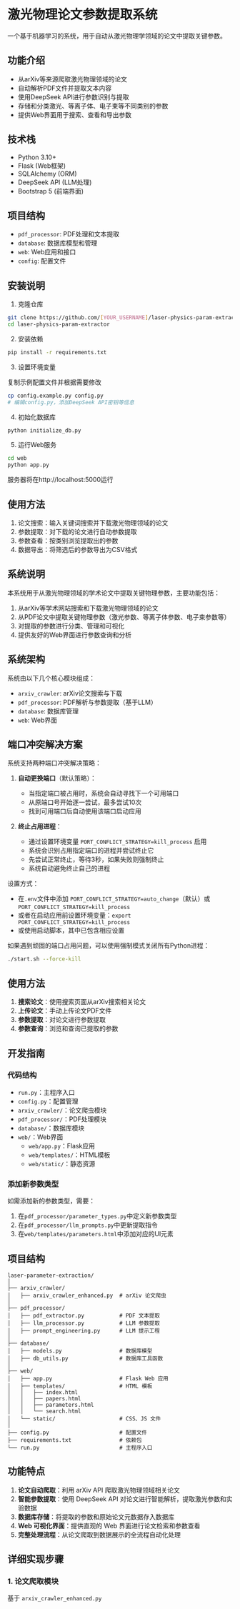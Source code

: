 # 激光物理论文参数提取系统

一个基于机器学习的系统，用于自动从激光物理学领域的论文中提取关键参数。

## 功能介绍

- 从arXiv等来源爬取激光物理领域的论文
- 自动解析PDF文件并提取文本内容
- 使用DeepSeek API进行参数识别与提取
- 存储和分类激光、等离子体、电子束等不同类别的参数
- 提供Web界面用于搜索、查看和导出参数

## 技术栈

- Python 3.10+
- Flask (Web框架)
- SQLAlchemy (ORM)
- DeepSeek API (LLM处理)
- Bootstrap 5 (前端界面)

## 项目结构

- `pdf_processor`: PDF处理和文本提取
- `database`: 数据库模型和管理
- `web`: Web应用和接口
- `config`: 配置文件

## 安装说明

1. 克隆仓库

```bash
git clone https://github.com/[YOUR_USERNAME]/laser-physics-param-extractor.git
cd laser-physics-param-extractor
```

2. 安装依赖

```bash
pip install -r requirements.txt
```

3. 设置环境变量

复制示例配置文件并根据需要修改

```bash
cp config.example.py config.py
# 编辑config.py，添加DeepSeek API密钥等信息
```

4. 初始化数据库

```bash
python initialize_db.py
```

5. 运行Web服务

```bash
cd web
python app.py
```

服务器将在http://localhost:5000运行

## 使用方法

1. 论文搜索：输入关键词搜索并下载激光物理领域的论文
2. 参数提取：对下载的论文进行自动参数提取
3. 参数查看：按类别浏览提取出的参数
4. 数据导出：将筛选后的参数导出为CSV格式

## 系统说明

本系统用于从激光物理领域的学术论文中提取关键物理参数，主要功能包括：

1. 从arXiv等学术网站搜索和下载激光物理领域的论文
2. 从PDF论文中提取关键物理参数（激光参数、等离子体参数、电子束参数等）
3. 对提取的参数进行分类、管理和可视化
4. 提供友好的Web界面进行参数查询和分析

## 系统架构

系统由以下几个核心模块组成：

- `arxiv_crawler`: arXiv论文搜索与下载
- `pdf_processor`: PDF解析与参数提取（基于LLM）
- `database`: 数据库管理
- `web`: Web界面

## 端口冲突解决方案

系统支持两种端口冲突解决策略：

1. **自动更换端口**（默认策略）：
   - 当指定端口被占用时，系统会自动寻找下一个可用端口
   - 从原端口号开始逐一尝试，最多尝试10次
   - 找到可用端口后自动使用该端口启动应用

2. **终止占用进程**：
   - 通过设置环境变量 `PORT_CONFLICT_STRATEGY=kill_process` 启用
   - 系统会识别占用指定端口的进程并尝试终止它
   - 先尝试正常终止，等待3秒，如果失败则强制终止
   - 系统自动避免终止自己的进程

设置方式：
- 在`.env`文件中添加 `PORT_CONFLICT_STRATEGY=auto_change`（默认）或 `PORT_CONFLICT_STRATEGY=kill_process`
- 或者在启动应用前设置环境变量：`export PORT_CONFLICT_STRATEGY=kill_process`
- 或使用启动脚本，其中已包含相应设置

如果遇到顽固的端口占用问题，可以使用强制模式关闭所有Python进程：
```bash
./start.sh --force-kill
```

## 使用方法

1. **搜索论文**：使用搜索页面从arXiv搜索相关论文
2. **上传论文**：手动上传论文PDF文件
3. **参数提取**：对论文进行参数提取
4. **参数查询**：浏览和查询已提取的参数

## 开发指南

### 代码结构

- `run.py`：主程序入口
- `config.py`：配置管理
- `arxiv_crawler/`：论文爬虫模块
- `pdf_processor/`：PDF处理模块
- `database/`：数据库模块
- `web/`：Web界面
  - `web/app.py`：Flask应用
  - `web/templates/`：HTML模板
  - `web/static/`：静态资源

### 添加新参数类型

如需添加新的参数类型，需要：

1. 在`pdf_processor/parameter_types.py`中定义新参数类型
2. 在`pdf_processor/llm_prompts.py`中更新提取指令
3. 在`web/templates/parameters.html`中添加对应的UI元素

## 项目结构

```
laser-parameter-extraction/
│
├── arxiv_crawler/
│   ├── arxiv_crawler_enhanced.py  # arXiv 论文爬虫
│
├── pdf_processor/
│   ├── pdf_extractor.py           # PDF 文本提取
│   ├── llm_processor.py           # LLM 参数提取
│   ├── prompt_engineering.py      # LLM 提示工程
│
├── database/
│   ├── models.py                  # 数据库模型
│   ├── db_utils.py                # 数据库工具函数
│
├── web/
│   ├── app.py                     # Flask Web 应用
│   ├── templates/                 # HTML 模板
│   │   ├── index.html
│   │   ├── papers.html
│   │   ├── parameters.html
│   │   └── search.html
│   └── static/                    # CSS、JS 文件
│
├── config.py                      # 配置文件
├── requirements.txt               # 依赖包
└── run.py                         # 主程序入口
```

## 功能特点

1. **论文自动爬取**：利用 arXiv API 爬取激光物理领域相关论文
2. **智能参数提取**：使用 DeepSeek API 对论文进行智能解析，提取激光参数和实验数据
3. **数据库存储**：将提取的参数和原始论文元数据存入数据库
4. **Web 可视化界面**：提供直观的 Web 界面进行论文检索和参数查看
5. **完整处理流程**：从论文爬取到数据展示的全流程自动化处理

## 详细实现步骤

### 1. 论文爬取模块

基于 `arxiv_crawler_enhanced.py`